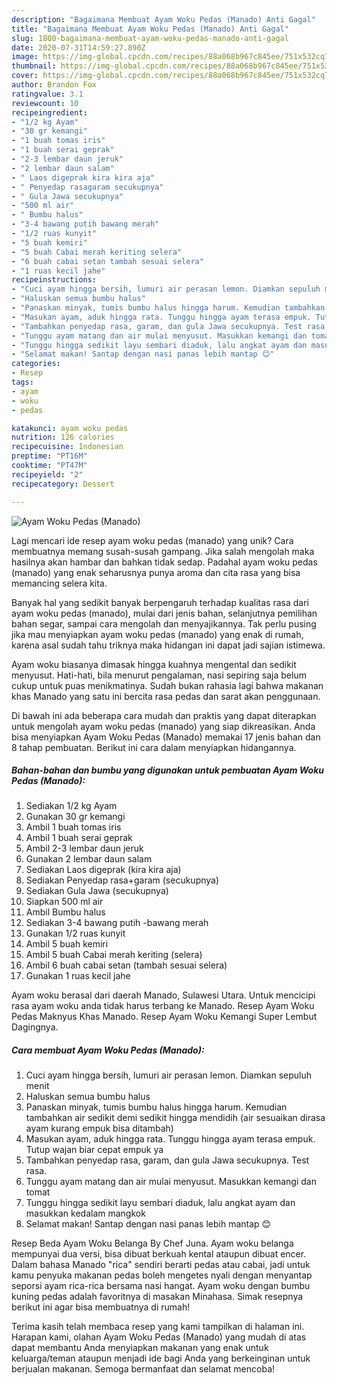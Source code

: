 ```yaml
---
description: "Bagaimana Membuat Ayam Woku Pedas (Manado) Anti Gagal"
title: "Bagaimana Membuat Ayam Woku Pedas (Manado) Anti Gagal"
slug: 1800-bagaimana-membuat-ayam-woku-pedas-manado-anti-gagal
date: 2020-07-31T14:59:27.890Z
image: https://img-global.cpcdn.com/recipes/88a068b967c845ee/751x532cq70/ayam-woku-pedas-manado-foto-resep-utama.jpg
thumbnail: https://img-global.cpcdn.com/recipes/88a068b967c845ee/751x532cq70/ayam-woku-pedas-manado-foto-resep-utama.jpg
cover: https://img-global.cpcdn.com/recipes/88a068b967c845ee/751x532cq70/ayam-woku-pedas-manado-foto-resep-utama.jpg
author: Brandon Fox
ratingvalue: 3.1
reviewcount: 10
recipeingredient:
- "1/2 kg Ayam"
- "30 gr kemangi"
- "1 buah tomas iris"
- "1 buah serai geprak"
- "2-3 lembar daun jeruk"
- "2 lembar daun salam"
- " Laos digeprak kira kira aja"
- " Penyedap rasagaram secukupnya"
- " Gula Jawa secukupnya"
- "500 ml air"
- " Bumbu halus"
- "3-4 bawang putih bawang merah"
- "1/2 ruas kunyit"
- "5 buah kemiri"
- "5 buah Cabai merah keriting selera"
- "6 buah cabai setan tambah sesuai selera"
- "1 ruas kecil jahe"
recipeinstructions:
- "Cuci ayam hingga bersih, lumuri air perasan lemon. Diamkan sepuluh menit"
- "Haluskan semua bumbu halus"
- "Panaskan minyak, tumis bumbu halus hingga harum. Kemudian tambahkan air sedikit demi sedikit hingga mendidih (air sesuaikan dirasa ayam kurang empuk bisa ditambah)"
- "Masukan ayam, aduk hingga rata. Tunggu hingga ayam terasa empuk. Tutup wajan biar cepat empuk ya"
- "Tambahkan penyedap rasa, garam, dan gula Jawa secukupnya. Test rasa."
- "Tunggu ayam matang dan air mulai menyusut. Masukkan kemangi dan tomat"
- "Tunggu hingga sedikit layu sembari diaduk, lalu angkat ayam dan masukkan kedalam mangkok"
- "Selamat makan! Santap dengan nasi panas lebih mantap 😊"
categories:
- Resep
tags:
- ayam
- woku
- pedas

katakunci: ayam woku pedas 
nutrition: 126 calories
recipecuisine: Indonesian
preptime: "PT16M"
cooktime: "PT47M"
recipeyield: "2"
recipecategory: Dessert

---
```



![Ayam Woku Pedas (Manado)](https://img-global.cpcdn.com/recipes/88a068b967c845ee/751x532cq70/ayam-woku-pedas-manado-foto-resep-utama.jpg)

Lagi mencari ide resep ayam woku pedas (manado) yang unik? Cara membuatnya memang susah-susah gampang. Jika salah mengolah maka hasilnya akan hambar dan bahkan tidak sedap. Padahal ayam woku pedas (manado) yang enak seharusnya punya aroma dan cita rasa yang bisa memancing selera kita.

Banyak hal yang sedikit banyak berpengaruh terhadap kualitas rasa dari ayam woku pedas (manado), mulai dari jenis bahan, selanjutnya pemilihan bahan segar, sampai cara mengolah dan menyajikannya. Tak perlu pusing jika mau menyiapkan ayam woku pedas (manado) yang enak di rumah, karena asal sudah tahu triknya maka hidangan ini dapat jadi sajian istimewa.

Ayam woku biasanya dimasak hingga kuahnya mengental dan sedikit menyusut. Hati-hati, bila menurut pengalaman, nasi sepiring saja belum cukup untuk puas menikmatinya. Sudah bukan rahasia lagi bahwa makanan khas Manado yang satu ini bercita rasa pedas dan sarat akan penggunaan.


Di bawah ini ada beberapa cara mudah dan praktis yang dapat diterapkan untuk mengolah ayam woku pedas (manado) yang siap dikreasikan. Anda bisa menyiapkan Ayam Woku Pedas (Manado) memakai 17 jenis bahan dan 8 tahap pembuatan. Berikut ini cara dalam menyiapkan hidangannya.

<!--inarticleads1-->

##### Bahan-bahan dan bumbu yang digunakan untuk pembuatan Ayam Woku Pedas (Manado):

1. Sediakan 1/2 kg Ayam
1. Gunakan 30 gr kemangi
1. Ambil 1 buah tomas iris
1. Ambil 1 buah serai geprak
1. Ambil 2-3 lembar daun jeruk
1. Gunakan 2 lembar daun salam
1. Sediakan  Laos digeprak (kira kira aja)
1. Sediakan  Penyedap rasa+garam (secukupnya)
1. Sediakan  Gula Jawa (secukupnya)
1. Siapkan 500 ml air
1. Ambil  Bumbu halus
1. Sediakan 3-4 bawang putih -bawang merah
1. Gunakan 1/2 ruas kunyit
1. Ambil 5 buah kemiri
1. Ambil 5 buah Cabai merah keriting (selera)
1. Ambil 6 buah cabai setan (tambah sesuai selera)
1. Gunakan 1 ruas kecil jahe


Ayam woku berasal dari daerah Manado, Sulawesi Utara. Untuk mencicipi rasa ayam woku anda tidak harus terbang ke Manado. Resep Ayam Woku Pedas Maknyus Khas Manado. Resep Ayam Woku Kemangi Super Lembut Dagingnya. 

<!--inarticleads2-->

##### Cara membuat Ayam Woku Pedas (Manado):

1. Cuci ayam hingga bersih, lumuri air perasan lemon. Diamkan sepuluh menit
1. Haluskan semua bumbu halus
1. Panaskan minyak, tumis bumbu halus hingga harum. Kemudian tambahkan air sedikit demi sedikit hingga mendidih (air sesuaikan dirasa ayam kurang empuk bisa ditambah)
1. Masukan ayam, aduk hingga rata. Tunggu hingga ayam terasa empuk. Tutup wajan biar cepat empuk ya
1. Tambahkan penyedap rasa, garam, dan gula Jawa secukupnya. Test rasa.
1. Tunggu ayam matang dan air mulai menyusut. Masukkan kemangi dan tomat
1. Tunggu hingga sedikit layu sembari diaduk, lalu angkat ayam dan masukkan kedalam mangkok
1. Selamat makan! Santap dengan nasi panas lebih mantap 😊


Resep Beda Ayam Woku Belanga By Chef Juna. Ayam woku belanga mempunyai dua versi, bisa dibuat berkuah kental ataupun dibuat encer. Dalam bahasa Manado &#34;rica&#34; sendiri berarti pedas atau cabai, jadi untuk kamu penyuka makanan pedas boleh mengetes nyali dengan menyantap seporsi ayam rica-rica bersama nasi hangat. Ayam woku dengan bumbu kuning pedas adalah favoritnya di masakan Minahasa. Simak resepnya berikut ini agar bisa membuatnya di rumah! 

Terima kasih telah membaca resep yang kami tampilkan di halaman ini. Harapan kami, olahan Ayam Woku Pedas (Manado) yang mudah di atas dapat membantu Anda menyiapkan makanan yang enak untuk keluarga/teman ataupun menjadi ide bagi Anda yang berkeinginan untuk berjualan makanan. Semoga bermanfaat dan selamat mencoba!
